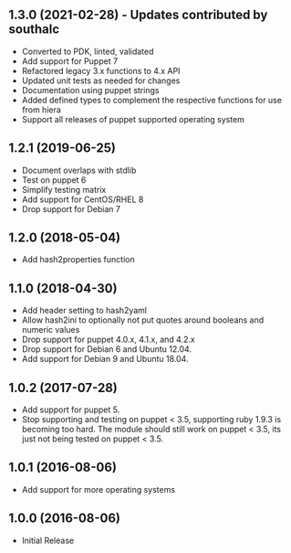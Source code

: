 ## 1.3.0 (2021-02-28) - Updates contributed by southalc
- Converted to PDK, linted, validated
- Add support for Puppet 7
- Refactored legacy 3.x functions to 4.x API
- Updated unit tests as needed for changes
- Documentation using puppet strings
- Added defined types to complement the respective functions for use from hiera
- Support all releases of puppet supported operating system

## 1.2.1 (2019-06-25)
- Document overlaps with stdlib
- Test on puppet 6
- Simplify testing matrix
- Add support for CentOS/RHEL 8
- Drop support for Debian 7

## 1.2.0 (2018-05-04)
- Add hash2properties function

## 1.1.0 (2018-04-30)
- Add header setting to hash2yaml
- Allow hash2ini to optionally not put quotes around booleans and numeric values
- Drop support for puppet 4.0.x, 4.1.x, and 4.2.x
- Drop support for Debian 6 and Ubuntu 12.04.
- Add support for Debian 9 and Ubuntu 18.04.

## 1.0.2 (2017-07-28)
- Add support for puppet 5.
- Stop supporting and testing on puppet < 3.5, supporting ruby 1.9.3 is becoming
  too hard. The module should still work on puppet < 3.5, its just not being
  tested on puppet < 3.5.

## 1.0.1 (2016-08-06)
- Add support for more operating systems

## 1.0.0 (2016-08-06)
- Initial Release

